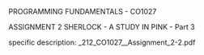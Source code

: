 PROGRAMMING FUNDAMENTALS - CO1027 

ASSIGNMENT 2 SHERLOCK - A STUDY IN PINK - Part 3

specific description: _212_CO1027__Assignment_2-2.pdf
